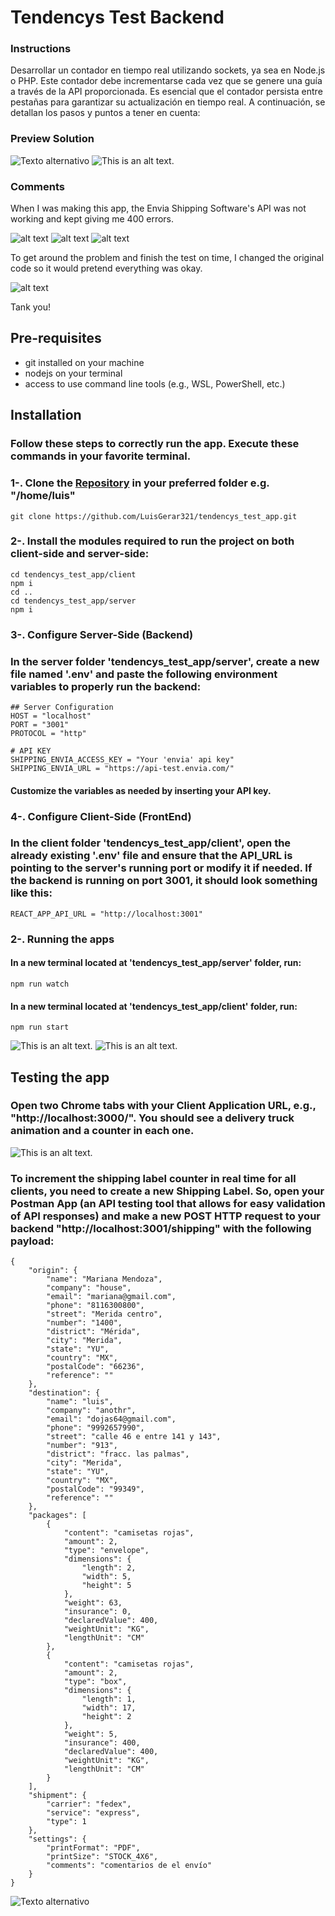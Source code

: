 # Tendencys Test Backend

### Instructions
Desarrollar un contador en tiempo real utilizando sockets, ya sea en Node.js o PHP. Este contador debe incrementarse cada vez que se genere una guía a través de la API proporcionada. Es esencial que el contador persista entre pestañas para garantizar su actualización en tiempo real. A continuación, se detallan los pasos y puntos a tener en cuenta:

### Preview Solution

![Texto alternativo](/images/socketTest.gif)
![This is an alt text.](/images/terminal2.png "Running Front")

### Comments
When I was making this app, the Envia Shipping Software's API was not working and kept giving me 400 errors.

![alt text](/images/error1.png)
![alt text](/images/error2.png)
![alt text](/images/error3.png)

To get around the problem and finish the test on time, I changed the original code so it would pretend everything was okay.

![alt text](images/errorSolution.png)

Tank you!

## Pre-requisites
* git installed on your machine
* nodejs on your terminal
* access to use command line tools (e.g., WSL, PowerShell, etc.)

## Installation
### Follow these steps to correctly run the app. Execute these commands in your favorite terminal.
### 1-. Clone the  [Repository](https://github.com/LuisGerar321/tendencys_test_app) in your preferred  folder e.g. "/home/luis"
```
git clone https://github.com/LuisGerar321/tendencys_test_app.git
```
### 2-. Install the modules required to run the project on both client-side and server-side:

```
cd tendencys_test_app/client
npm i
cd ..
cd tendencys_test_app/server
npm i
```
### 3-. Configure Server-Side (Backend)
### In the server folder 'tendencys_test_app/server', create a new file named '.env' and paste the following environment variables to properly run the backend:
```
## Server Configuration
HOST = "localhost"
PORT = "3001"
PROTOCOL = "http"

# API KEY
SHIPPING_ENVIA_ACCESS_KEY = "Your 'envia' api key"
SHIPPING_ENVIA_URL = "https://api-test.envia.com/"
```
#### Customize the variables as needed by inserting your API key.

### 4-. Configure Client-Side (FrontEnd)

### In the client folder 'tendencys_test_app/client', open the already existing '.env' file and ensure that the API_URL is pointing to the server's running port or modify it if needed. If the backend is running on port 3001, it should look something like this:
```
REACT_APP_API_URL = "http://localhost:3001"
```
### 2-. Running the apps
#### In a new terminal located at 'tendencys_test_app/server' folder, run:
```
npm run watch
```
#### In a new terminal located at 'tendencys_test_app/client' folder, run:
```
npm run start
```
![This is an alt text.](/images/terminal.png "Running Back")
![This is an alt text.](/images/terminal2.png "Running Front")
## Testing the app

### Open two Chrome tabs with your Client Application URL, e.g., "http://localhost:3000/". You should see a delivery truck animation and a counter in each one.

![This is an alt text.](/images/client.png "Running Front")

### To increment the shipping label counter in real time for all clients, you need to create a new Shipping Label. So, open your Postman App (an API testing tool that allows for easy validation of API responses) and make a new POST HTTP request to your backend "http://localhost:3001/shipping" with the following payload:

```
{
    "origin": {
        "name": "Mariana Mendoza",
        "company": "house",
        "email": "mariana@gmail.com",
        "phone": "8116300800",
        "street": "Merida centro",
        "number": "1400",
        "district": "Mérida",
        "city": "Merida",
        "state": "YU",
        "country": "MX",
        "postalCode": "66236",
        "reference": ""
    },
    "destination": {
        "name": "luis",
        "company": "anothr",
        "email": "dojas64@gmail.com",
        "phone": "9992657990",
        "street": "calle 46 e entre 141 y 143",
        "number": "913",
        "district": "fracc. las palmas",
        "city": "Merida",
        "state": "YU",
        "country": "MX",
        "postalCode": "99349",
        "reference": ""
    },
    "packages": [
        {
            "content": "camisetas rojas",
            "amount": 2,
            "type": "envelope",
            "dimensions": {
                "length": 2,
                "width": 5,
                "height": 5
            },
            "weight": 63,
            "insurance": 0,
            "declaredValue": 400,
            "weightUnit": "KG",
            "lengthUnit": "CM"
        },
        {
            "content": "camisetas rojas",
            "amount": 2,
            "type": "box",
            "dimensions": {
                "length": 1,
                "width": 17,
                "height": 2
            },
            "weight": 5,
            "insurance": 400,
            "declaredValue": 400,
            "weightUnit": "KG",
            "lengthUnit": "CM"
        }
    ],
    "shipment": {
        "carrier": "fedex",
        "service": "express",
        "type": 1
    },
    "settings": {
        "printFormat": "PDF",
        "printSize": "STOCK_4X6",
        "comments": "comentarios de el envío"
    }
}

```
![Texto alternativo](/images/socketTest.gif)